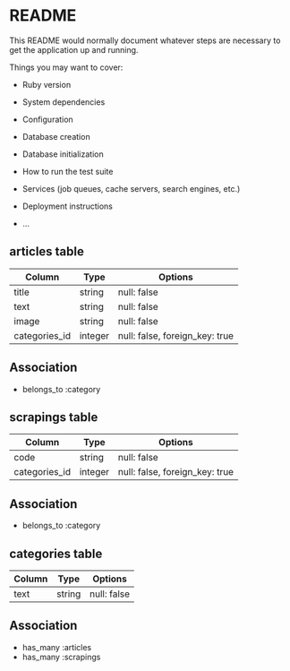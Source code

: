 # README

This README would normally document whatever steps are necessary to get the
application up and running.

Things you may want to cover:

* Ruby version

* System dependencies

* Configuration

* Database creation

* Database initialization

* How to run the test suite

* Services (job queues, cache servers, search engines, etc.)

* Deployment instructions

* ...

## articles table
|Column|Type|Options|
|------|----|-------|
|title|string|null: false|
|text|string|null: false|
|image|string|null: false|
|categories_id|integer|null: false, foreign_key: true|
## Association
- belongs_to :category

## scrapings table
|Column|Type|Options|
|------|----|-------|
|code|string|null: false|
|categories_id|integer|null: false, foreign_key: true|
## Association
- belongs_to :category

## categories table
|Column|Type|Options|
|------|----|-------|
|text|string|null: false|
## Association
- has_many :articles
- has_many :scrapings